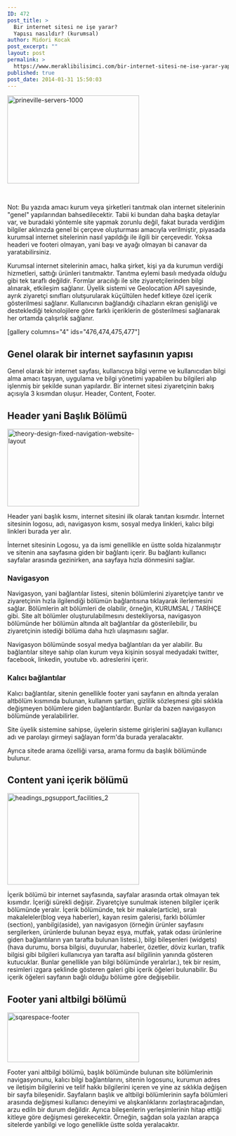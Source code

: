 ```yaml
---
ID: 472
post_title: >
  Bir internet sitesi ne işe yarar?
  Yapısı nasıldır? (kurumsal)
author: Midori Kocak
post_excerpt: ""
layout: post
permalink: >
  https://www.meraklibilisimci.com/bir-internet-sitesi-ne-ise-yarar-yapisi-nasildir/
published: true
post_date: 2014-01-31 15:50:03
---
```

<a href="http://meraklibilisimci.com/wp-content/uploads/2018/10/prineville-servers-1000.jpg"><img class="alignnone size-medium wp-image-473" alt="prineville-servers-1000" src="http://meraklibilisimci.com/wp-content/uploads/2018/10/prineville-servers-1000.jpg?w=300" width="300" height="200" /></a>

&nbsp;

Not: Bu yazıda amacı kurum veya şirketleri tanıtmak olan internet sitelerinin "genel" yapılarından bahsedilecektir. Tabii ki bundan daha başka detaylar var, ve buradaki yöntemle site yapmak zorunlu değil, fakat burada verdiğim bilgiler aklınızda genel bi çerçeve oluşturması amacıyla verilmiştir, piyasada kurumsal internet sitelerinin nasıl yapıldığı ile ilgili bir çerçevedir. Yoksa headeri ve footeri olmayan, yani başı ve ayağı olmayan bi canavar da yaratabilirsiniz.

Kurumsal internet sitelerinin amacı, halka şirket, kişi ya da kurumun verdiği hizmetleri, sattığı ürünleri tanıtmaktır. Tanıtma eylemi basılı medyada olduğu gibi tek taraflı değildir. Formlar aracılığı ile site ziyaretçilerinden bilgi alınarak, etkileşim sağlanır. Üyelik sistemi ve Geolocation API sayesinde, ayrık ziyaretçi sınıfları olutşurularak küçültülen hedef kitleye özel içerik gösterilmesi sağlanır. Kullanıcının bağlandığı cihazların ekran genişliği ve desteklediği teknolojilere göre farklı içeriklerin de gösterilmesi sağlanarak her ortamda çalışırlık sağlanır.

[gallery columns="4" ids="476,474,475,477"]
<h2>Genel olarak bir internet sayfasının yapısı</h2>
Genel olarak bir internet sayfası, kullanıcıya bilgi verme ve kullanıcıdan bilgi alma amacı taşıyan, uygulama ve bilgi yönetimi yapabilen bu bilgileri alıp işlenmiş bir şekilde sunan yapılardır. Bir internet sitesi ziyaretçinin bakış açısıyla 3 kısımdan oluşur. Header, Content, Footer.
<h2>Header yani Başlık Bölümü</h2>
<a href="http://meraklibilisimci.com/wp-content/uploads/2018/10/theory-design-fixed-navigation-website-layout.png"><img class="alignnone size-medium wp-image-478" alt="theory-design-fixed-navigation-website-layout" src="http://meraklibilisimci.com/wp-content/uploads/2018/10/theory-design-fixed-navigation-website-layout.png?w=300" width="300" height="176" /></a>

Header yani başlık kısmı, internet sitesini ilk olarak tanıtan kısımdır. İnternet sitesinin logosu, adı, navigasyon kısmı, sosyal medya linkleri, kalıcı bilgi linkleri burada yer alır.

İnternet sitesinin Logosu, ya da ismi genellikle en üstte solda hizalanmıştır ve sitenin ana sayfasına giden bir bağlantı içerir. Bu bağlantı kullanıcı sayfalar arasında gezinirken, ana sayfaya hızla dönmesini sağlar.
<h3>Navigasyon</h3>
Navigasyon, yani bağlantılar listesi, sitenin bölümlerini ziyaretçiye tanıtır ve ziyaretçinin hızla ilgilendiği bölümün bağlantısına tıklayarak ilerlemesini sağlar. Bölümlerin alt bölümleri de olabilir, örneğin, KURUMSAL / TARİHÇE gibi. Site alt bölümler oluşturulabilmesını destekliyorsa, navigasyon bölümünde her bölümün altında alt bağlantılar da gösterilebilir, bu ziyaretçinin istediği bölüma daha hızlı ulaşmasını sağlar.

Navigasyon bölümünde sosyal medya bağlantıları da yer alabilir. Bu bağlantılar siteye sahip olan kurum veya kişinin sosyal medyadaki twitter, facebook, linkedin, youtube vb. adreslerini içerir.
<h3>Kalıcı bağlantılar</h3>
Kalıcı bağlantılar, sitenin genellikle footer yani sayfanın en altında yeralan altbölüm kısmında bulunan, kullanım şartları, gizlilik sözleşmesi gibi sıklıkla değişmeyen bölümlere giden bağlantılardır. Bunlar da bazen navigasyon bölümünde yeralabilirler.

Site üyelik sistemine sahipse, üyelerin sisteme girişlerini sağlayan kullanıcı adı ve parolayı girmeyi sağlayan form'da burada yeralacaktır.

Ayrıca sitede arama özelliği varsa, arama formu da başlık bölümünde bulunur.
<h2>Content yani içerik bölümü</h2>
<a href="http://meraklibilisimci.com/wp-content/uploads/2018/10/headings_pgsupport_facilities_2.gif"><img class="alignnone size-medium wp-image-479" alt="headings_pgsupport_facilities_2" src="http://meraklibilisimci.com/wp-content/uploads/2018/10/headings_pgsupport_facilities_2.gif?w=300" width="300" height="208" /></a>

İçerik bölümü bir internet sayfasında, sayfalar arasında ortak olmayan tek kısımdır. İçeriği sürekli değişir. Ziyaretçiye sunulmak istenen bilgiler içerik bölümünde yeralır. İçerik bölümünde, tek bir makale(article), sıralı makaleleler(blog veya haberler), kayan resim galerisi, farklı bölümler (section), yanbilgi(aside), yan navigasyon (örneğin ürünler sayfasını sergilerken, ürünlerde bulunan beyaz eşya, mutfak, yatak odası ürünlerine giden bağlantıların yan tarafta bulunan listesi.), bilgi bileşenleri (widgets) (hava durumu, borsa bilgisi, duyurular, haberler, özetler, döviz kurları, trafik bilgisi gibi bilgileri kullanıcıya yan tarafta asıl bilgilinin yanında gösteren kutucuklar. Bunlar genellikle yan bilgi bölümünde yeralırlar.), tek bir resim, resimleri ızgara şeklinde gösteren galeri gibi içerik öğeleri bulunabilir. Bu içerik öğeleri sayfanın bağlı olduğu bölüme göre değişebilir.
<h2>Footer yani altbilgi bölümü</h2>
<a href="http://meraklibilisimci.com/wp-content/uploads/2018/10/sqarespace-footer.jpg"><img class="alignnone size-medium wp-image-480" alt="sqarespace-footer" src="http://meraklibilisimci.com/wp-content/uploads/2018/10/sqarespace-footer.jpg?w=300" width="300" height="113" /></a>

Footer yani altbilgi bölümü, başlık bölümünde bulunan site bölümlerinin navigasyonunu, kalıcı bilgi bağlantılarını, sitenin logosunu, kurumun adres ve iletişim bilgilerini ve telif hakkı bilgilerini içeren ve yine az sıklıkla değişen bir sayfa bileşenidir. Sayfaların başlık ve altbilgi bölümlerinin sayfa bölümleri arasında değişmesi kullanıcı deneyimi ve alışkanlıklarını zorlaştıracağından, arzu ediln bir durum değildir. Ayrıca bileşenlerin yerleşimlerinin hitap ettiği kitleye göre değişmesi gerekecektir. Örneğin, sağdan sola yazılan arapça sitelerde yanbilgi ve logo genellikle üstte solda yeralacaktır.